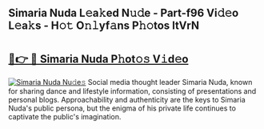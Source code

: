 ## Simaria Nuda L𝚎a𝚔ed N𝚞𝚍e - Part-f96 Vi𝚍𝚎o L𝚎a𝚔s - H𝚘𝚝 O𝚗𝚕yf𝚊ns P𝚑𝚘tos ltVrN

# <h2><a href="http://kfdwaa8.oniu.top/?m=Simaria+Nuda">🔗👉 🔴 Simaria Nuda P𝚑ot𝚘𝚜 V𝚒d𝚎o</a></h2>

[![Simaria Nuda Nu𝚍e𝚜](https://i.imgur.com/0qMVB7G.gif)](http://kfdwaa8.oniu.top/?m=Simaria+Nuda)
Social media thought leader Simaria Nuda, known for sharing dance and lifestyle information, consisting of presentations and personal blogs. Approachability and authenticity are the keys to Simaria Nuda's public persona, but the enigma of his private life continues to captivate the public's imagination.  

